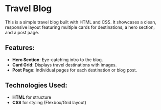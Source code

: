 # Travel Blog 

This is a simple travel blog built with HTML and CSS. It showcases a clean, responsive layout featuring multiple cards for destinations, a hero section, and a post page.

## Features:
- **Hero Section**: Eye-catching intro to the blog.
- **Card Grid**: Displays travel destinations with images.
- **Post Page**: Individual pages for each destination or blog post.

## Technologies Used:
- **HTML** for structure
- **CSS** for styling (Flexbox/Grid layout)
